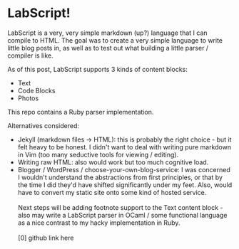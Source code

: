 # LabScript!
LabScript is a very, very simple markdown (up?) language that I can compile to HTML. The goal was to create a very simple language to write little blog posts in, 
as well as to test out what building a little parser / compiler is like. 

As of this post, LabScript supports 3 kinds of content blocks:
* Text
* Code Blocks
* Photos

This repo contains a Ruby parser implementation.

Alternatives considered:
- Jekyll (markdown files -> HTML): this is probably the right choice - but it felt heavy to be honest. I didn't want to deal with writing pure markdown in Vim (too many seductive tools for viewing / editing). 
- Writing raw HTML: also would work but too much cognitive load. 
- Blogger / WordPress / choose-your-own-blog-service: I was concerned I wouldn't understand the abstractions from first principles, or that by the time I did they'd have shifted significantly under my feet. Also, would have to convert my static site onto some kind of hosted service.<br><br>Next steps will be adding footnote support to the Text content block - also may write a LabScript parser in OCaml / some functional language as a nice contrast to my hacky implementation in Ruby. <br><br>[0] github link here<br></p>
